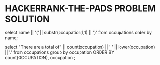 # HACKERRANK-THE-PADS PROBLEM SOLUTION


select  name || '(' || substr(occupation,1,1) || ')' from occupations order by name;

select ' There are a total of ' || count(occupation) || ' ' || lower(occupation) || '.'  from occupations group by occupation ORDER BY count(OCCUPATION), occupation  ;

